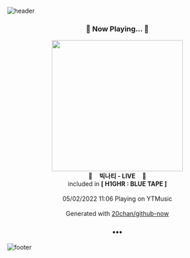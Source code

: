 ![header](https://capsule-render.vercel.app/api?type=wave&height=170&section=header&text=Hi.%20I'm%20SHIFT&fontColor=090707&fontAlignX=45&fontAlignY=65&fontSize=100)

<h3 align="center">🎵 Now Playing... 🎵</h3>
<p align="center">
  <a href="https://music.youtube.com/watch?v=bMskiBJVI_I">
    <img width="300" src="https://lh3.googleusercontent.com/tEn_6ID5ENGsEnWTNSuMmMuxmH-1Q2PqN5kdsoTQxj0h_SCiZHfYxcMhNq-6mPxIM5rv7lAtZbUPG-A">
  </a>
  <br>
  🎵&nbsp&nbsp&nbsp <b>빅나티 - LIVE</b> &nbsp&nbsp&nbsp🎵
  <br>
  included in <b>[ H1GHR : BLUE TAPE ]</b>
  
  <br />
  <br />
  05/02/2022 11:06 Playing on YTMusic
  <br />
  <br />
  Generated with <a href="https://github.com/20chan/github-now">20chan/github-now</a>
</p>

<h3 align="center">•••</h3>

![footer](https://capsule-render.vercel.app/api?type=wave&height=150&section=footer)

